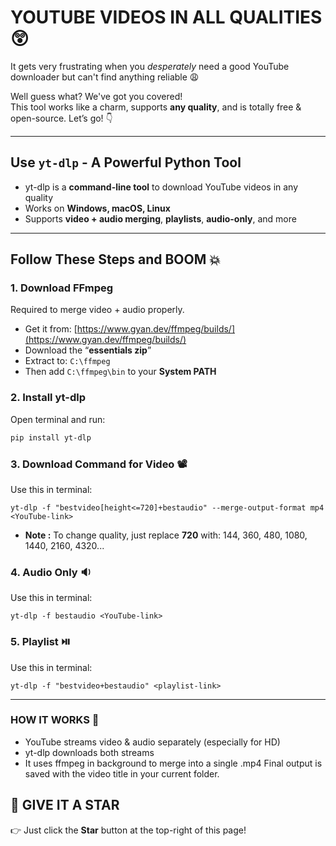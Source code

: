 # YOUTUBE VIDEOS IN ALL QUALITIES 😲

It gets very frustrating when you *desperately* need a good YouTube downloader but can't find anything reliable 😩

Well guess what? We've got you covered!  
This tool works like a charm, supports **any quality**, and is totally free & open-source. Let’s go! 👇

---

##  Use `yt-dlp` - A Powerful Python Tool

- yt-dlp is a **command-line tool** to download YouTube videos in any quality  
- Works on **Windows, macOS, Linux**  
- Supports **video + audio merging**, **playlists**, **audio-only**, and more

---

## Follow These Steps and BOOM 💥

### 1. Download **FFmpeg**  
Required to merge video + audio properly.

- Get it from: [https://www.gyan.dev/ffmpeg/builds/](https://www.gyan.dev/ffmpeg/builds/)
- Download the “**essentials zip**”
- Extract to:  `C:\ffmpeg`
- Then add `C:\ffmpeg\bin` to your **System PATH**

### 2. Install yt-dlp
Open terminal and run:
```bash
pip install yt-dlp
```

### 3. Download Command for Video 📽️
Use this in terminal:
```
yt-dlp -f "bestvideo[height<=720]+bestaudio" --merge-output-format mp4 <YouTube-link>
```
- **Note :** To change quality, just replace **720** with:
144, 360, 480, 1080, 1440, 2160, 4320...

### 4. Audio Only 🔉
Use this in terminal:
```
yt-dlp -f bestaudio <YouTube-link>

```

### 5. Playlist ⏯️
Use this in terminal:
```
yt-dlp -f "bestvideo+bestaudio" <playlist-link>

```
---

### HOW IT WORKS 🤔
- YouTube streams video & audio separately (especially for HD)
- yt-dlp downloads both streams
- It uses ffmpeg in background to merge into a single .mp4
Final output is saved with the video title in your current folder.

## 🌟 GIVE IT A STAR
👉 Just click the **Star** button at the top-right of this page!

 